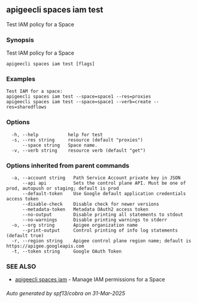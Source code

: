 ## apigeecli spaces iam test

Test IAM policy for a Space

### Synopsis

Test IAM policy for a Space

```
apigeecli spaces iam test [flags]
```

### Examples

```
Test IAM for a space:
apigeecli spaces iam test --space=space1 --res=proxies
apigeecli spaces iam test --space=space1 --verb=create --res=sharedflows
```

### Options

```
  -h, --help           help for test
  -s, --res string     resource (default "proxies")
      --space string   Space name.
  -v, --verb string    resource verb (default "get")
```

### Options inherited from parent commands

```
  -a, --account string   Path Service Account private key in JSON
      --api api          Sets the control plane API. Must be one of prod, autopush or staging; default is prod
      --default-token    Use Google default application credentials access token
      --disable-check    Disable check for newer versions
      --metadata-token   Metadata OAuth2 access token
      --no-output        Disable printing all statements to stdout
      --no-warnings      Disable printing warnings to stderr
  -o, --org string       Apigee organization name
      --print-output     Control printing of info log statements (default true)
  -r, --region string    Apigee control plane region name; default is https://apigee.googleapis.com
  -t, --token string     Google OAuth Token
```

### SEE ALSO

* [apigeecli spaces iam](apigeecli_spaces_iam.md)	 - Manage IAM permissions for a Space

###### Auto generated by spf13/cobra on 31-Mar-2025
